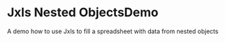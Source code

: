 # Jxls Nested ObjectsDemo
A demo how to use Jxls to fill a spreadsheet with data from nested objects
